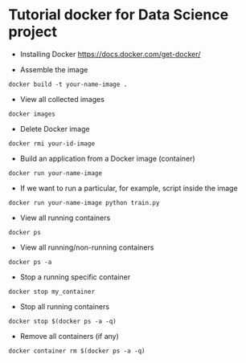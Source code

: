 # Tutorial docker for Data Science project

- Installing Docker
https://docs.docker.com/get-docker/

- Assemble the image
```
docker build -t your-name-image .
```

- View all collected images
```
docker images
```

- Delete Docker image
```
docker rmi your-id-image
```

- Build an application from a Docker image (container)
```
docker run your-name-image
```

- If we want to run a particular, for example, script inside the image
```
docker run your-name-image python train.py
```

- View all running containers
```
docker ps   
```

- View all running/non-running containers
```
docker ps -a
```

- Stop a running specific container
```
docker stop my_container
```

- Stop all running containers
```
docker stop $(docker ps -a -q)
```

- Remove all containers (if any)
```
docker container rm $(docker ps -a -q)
```
